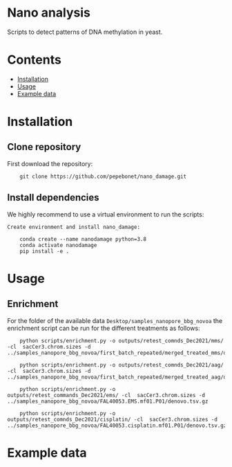 # Nano analysis
Scripts to detect patterns of DNA methylation in yeast. 


# Contents
- [Installation](#Installation)
- [Usage](#Usage)
- [Example data](#Example-data)         

# Installation
## Clone repository
First download the repository:

        git clone https://github.com/pepebonet/nano_damage.git

## Install dependencies
We highly recommend to use a virtual environment to run the scripts: 

`Create environment and install nano_damage:`

        conda create --name nanodamage python=3.8
        conda activate nanodamage
        pip install -e .

# Usage

## Enrichment

For the folder of the available data `Desktop/samples_nanopore_bbg_novoa` the enrichment script can be run for the different treatments as follows: 

        python scripts/enrichment.py -o outputs/retest_comnds_Dec2021/mms/ -cl  sacCer3.chrom.sizes -d ../samples_nanopore_bbg_novoa/first_batch_repeated/merged_treated_mms/denovo.tsv.gz

        python scripts/enrichment.py -o outputs/retest_comnds_Dec2021/aag/ -cl  sacCer3.chrom.sizes -d ../samples_nanopore_bbg_novoa/first_batch_repeated/merged_treated_aag/denovo.tsv.gz

        python scripts/enrichment.py -o outputs/retest_commands_Dec2021/ems/ -cl  sacCer3.chrom.sizes -d ../samples_nanopore_bbg_novoa/FAL40053.EMS.mf01.P01/denovo.tsv.gz

        python scripts/enrichment.py -o outputs/retest_comnds_Dec2021/cisplatin/ -cl  sacCer3.chrom.sizes -d ../samples_nanopore_bbg_novoa/FAL40053.cisplatin.mf01.P01/denovo.tsv.gz




# Example data